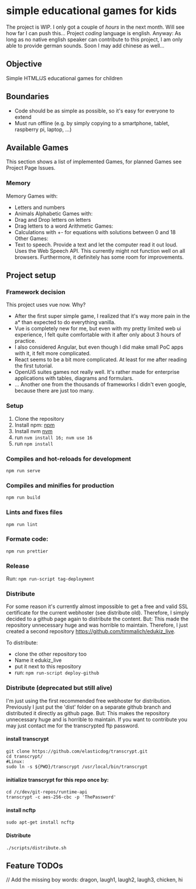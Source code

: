 # simple educational games for kids

The project is WIP. I only got a couple of _hours_ in the next month. Will see how far I can push this...
Project _coding_ language is english.
Anyway: As long as no native english speaker can contribute to this project, I am only able to provide german sounds.
Soon I may add chinese as well...

## Objective

Simple HTML/JS educational games for children

## Boundaries

- Code should be as simple as possible, so it's easy for everyone to extend
- Must run offline (e.g. by simply copying to a smartphone, tablet, raspberry pi, laptop, ...)

## Available Games
This section shows a list of implemented Games, for planned Games see Project Page Issues. 

### Memory
Memory Games with:
- Letters and numbers
- Animals
Alphabetic Games with:
- Drag and Drop letters on letters
- Drag letters to a word
Arithmetic Games:
- Calculations with +- for equations with solutions between 0 and 18
Other Games:
- Text to speech. Provide a text and let the computer read it out loud. Uses the Web Speech API. This currently might not function well on all browsers. Furthermore, it definitely has some room for improvements.

## Project setup
### Framework decision
This project uses vue now.
Why? 

- After the first super simple game, I realized that it's way more pain in the a* than expected to do everything vanilla.  
- Vue is completely new for me, but even with my pretty limited web ui experience, I felt quite comfortable with it after only about 3 hours of practice. 
- I also considered Angular, but even though I did make small PoC apps with it, it felt more complicated. 
- React seems to be a bit more complicated. At least for me after reading the first tutorial.   
- OpenUi5 suites games not really well. It's rather made for enterprise applications with tables, diagrams and formulars.
- ... Another one from the thousands of frameworks I didn't even google, because there are just too many.   

### Setup
1. Clone the repository
2. Install npm:
[npm](https://www.npmjs.com/get-npm)
3. Install nvm [nvm](https://github.com/nvm-sh/nvm)
4. run `nvm install 16; nvm use 16`
5. run `npm install`

### Compiles and hot-reloads for development

```
npm run serve
```

### Compiles and minifies for production

```
npm run build
```

### Lints and fixes files

```
npm run lint
```

### Formate code:
```
npm run prettier
```

### Release
Run: `npm run-script tag-deployment`

### Distribute
For some reason it's currently almost impossible to get a free and valid SSL certificate for the current webhoster (see distribute old).
Therefore, I simply decided to a github page again to distribute the content. 
But: This made the repository unnecessary huge and was horrible to maintain.
Therefore, I just created a second repository https://github.com/timmalich/edukiz_live. 

To distribute: 
- clone the other repository too
- Name it edukiz_live
- put it next to this repository
- run: `npm run-script deploy-github`

### Distribute (deprecated but still alive)
I'm just using the first recommended free webhoster for distribution. 
Previously I just put the 'dist' folder on a separate github branch and distributed it directly as github page.
But: This makes the repository unnecessary huge and is horrible to maintain.
If you want to contribute you may just contact me for the transcrypted ftp password.

#### install transcrypt
    git clone https://github.com/elasticdog/transcrypt.git
    cd transcrypt/
    #Linux:
    sudo ln -s ${PWD}/transcrypt /usr/local/bin/transcrypt
    
#### initialize transcrypt for this repo once by:
    cd /c/dev/git-repos/runtime-api
    transcrypt -c aes-256-cbc -p 'ThePassword' 

#### install ncftp
    sudo apt-get install ncftp
    
#### Distribute
    ./scripts/distribute.sh 

## Feature TODOs

// Add the missing boy words: dragon, laugh1, laugh2, laugh3, chicken, hi
